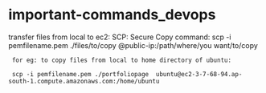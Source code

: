 # important-commands_devops

transfer files from local to ec2:
SCP: Secure Copy
command: scp -i pemfilename.pem ./files/to/copy <username>@public-ip:/path/where/you want/to/copy

     for eg: to copy files from local to home directory of ubuntu:
     
     scp -i pemfilename.pem ./portfoliopage  ubuntu@ec2-3-7-68-94.ap-south-1.compute.amazonaws.com:/home/ubuntu

